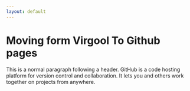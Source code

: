 ```yaml
---
layout: default
---
```


# Moving form Virgool To Github pages

This is a normal paragraph following a header. GitHub is a code hosting platform for version control and collaboration. It lets you and others work together on projects from anywhere.